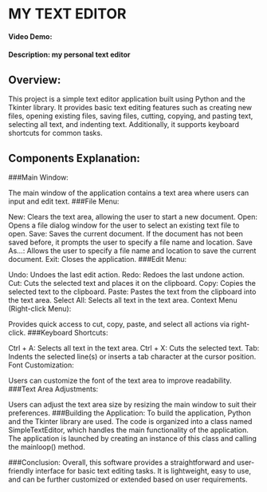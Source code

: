# MY TEXT EDITOR
#### Video Demo:  <URL HERE>
#### Description: my personal text editor
## Overview:
This project is a simple text editor application built using Python and the Tkinter library. It provides basic text editing features such as creating new files, opening existing files, saving files, cutting, copying, and pasting text, selecting all text, and indenting text. Additionally, it supports keyboard shortcuts for common tasks.

## Components Explanation:
###Main Window:

The main window of the application contains a text area where users can input and edit text.
###File Menu:

New: Clears the text area, allowing the user to start a new document.
Open: Opens a file dialog window for the user to select an existing text file to open.
Save: Saves the current document. If the document has not been saved before, it prompts the user to specify a file name and location.
Save As...: Allows the user to specify a file name and location to save the current document.
Exit: Closes the application.
###Edit Menu:

Undo: Undoes the last edit action.
Redo: Redoes the last undone action.
Cut: Cuts the selected text and places it on the clipboard.
Copy: Copies the selected text to the clipboard.
Paste: Pastes the text from the clipboard into the text area.
Select All: Selects all text in the text area.
Context Menu (Right-click Menu):

Provides quick access to cut, copy, paste, and select all actions via right-click.
###Keyboard Shortcuts:

Ctrl + A: Selects all text in the text area.
Ctrl + X: Cuts the selected text.
Tab: Indents the selected line(s) or inserts a tab character at the cursor position.
Font Customization:

Users can customize the font of the text area to improve readability.
###Text Area Adjustments:

Users can adjust the text area size by resizing the main window to suit their preferences.
###Building the Application:
To build the application, Python and the Tkinter library are used. The code is organized into a class named SimpleTextEditor, which handles the main functionality of the application. The application is launched by creating an instance of this class and calling the mainloop() method.

###Conclusion:
Overall, this software provides a straightforward and user-friendly interface for basic text editing tasks. It is lightweight, easy to use, and can be further customized or extended based on user requirements.
